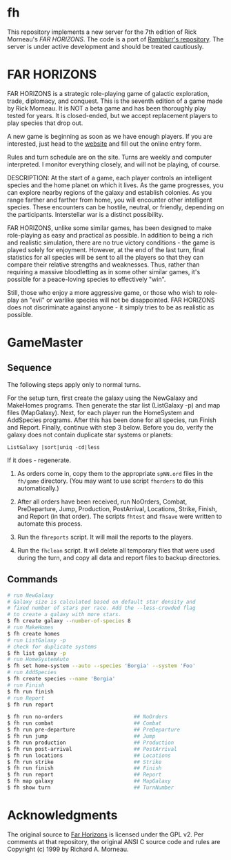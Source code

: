 # fh
This repository implements a new server for the 7th edition of Rick Morneau's *FAR HORIZONS*.
The code is a port of [Ramblurr's repository](https://github.com/Ramblurr/Far-Horizons).
The server is under active development and should be treated cautiously.

# FAR HORIZONS
FAR HORIZONS is a strategic role-playing game of galactic exploration, trade, diplomacy, and conquest.
This is the seventh edition of a game made by Rick Morneau.
It is NOT a beta game and has been thoroughly play tested for years.
It is closed-ended, but we accept replacement players to play species that drop out.

A new game is beginning as soon as we have enough players.
If you are interested, just head to the [website](https://example.com/index.html) and fill out the online entry form.

Rules and turn schedule are on the site.
Turns are weekly and computer interpreted.
I monitor everything closely, and will not be playing, of course.

DESCRIPTION:
At the start of a game, each player controls an intelligent species and the home planet on which it lives.
As the game progresses, you can explore nearby regions of the galaxy and establish colonies.
As you range farther and farther from home, you will encounter other intelligent species.
These encounters can be hostile, neutral, or friendly, depending on the participants.
Interstellar war is a distinct possibility.

FAR HORIZONS, unlike some similar games, has been designed to make role-playing as easy and practical as possible.
In addition to being a rich and realistic simulation, there are no true victory conditions - the game is played solely for enjoyment.
However, at the end of the last turn, final statistics for all species will be sent to all the players so that they can compare their relative strengths and weaknesses.
Thus, rather than requiring a massive bloodletting as in some other similar games, it's possible for a peace-loving species to effectively "win".

Still, those who enjoy a more aggressive game, or those who wish to
role-play an "evil" or warlike species will not be disappointed.
FAR HORIZONS does not discriminate against anyone - it simply tries to be as realistic as possible.

# GameMaster
## Sequence
The following steps apply only to normal turns.

For the setup turn, first create the galaxy using the NewGalaxy and MakeHomes programs.
Then generate the star list (ListGalaxy -p) and map files (MapGalaxy).
Next, for each player run the HomeSystem and AddSpecies programs.
After this has been done for all species, run Finish and Report.
Finally, continue with step 3 below.
Before you do, verify the galaxy does not contain duplicate star
systems or planets:
```shell
ListGalaxy |sort|uniq -cd|less
```
If it does - regenerate.

1. As orders come in, copy them to the appropriate `spNN.ord` files in the `fh/game` directory.
   (You may want to use script `fhorders` to do this automatically.)

2. After all orders have been received, run NoOrders, Combat, PreDeparture, Jump, Production, PostArrival, Locations, Strike, Finish, and Report (in that order).
   The scripts `fhtest` and `fhsave` were written to automate this process.

3. Run the `fhreports` script.
   It will mail the reports to the players.

4. Run the `fhclean` script.
   It will delete all temporary files that were used during the turn, and copy all data and report files to backup directories.

## Commands

```sh
# run NewGalaxy
# Galaxy size is calculated based on default star density and
# fixed number of stars per race. Add the --less-crowded flag
# to create a galaxy with more stars.
$ fh create galaxy --number-of-species 8
# run MakeHomes
$ fh create homes
# run ListGalaxy -p
# check for duplicate systems
$ fh list galaxy -p
# run HomeSystemAuto
$ fh set home-system --auto --species 'Borgia' --system 'Foo'
# run AddSpecies
$ fh create species --name 'Borgia'
# run Finish
$ fh run finish
# run Report
$ fh run report

$ fh run no-orders                       ## NoOrders
$ fh run combat                          ## Combat
$ fh run pre-departure                   ## PreDeparture
$ fh run jump                            ## Jump
$ fh run production                      ## Production
$ fh run post-arrival                    ## PostArrival
$ fh run locations                       ## Locations
$ fh run strike                          ## Strike
$ fh run finish                          ## Finish
$ fh run report                          ## Report
$ fh map galaxy                          ## MapGalaxy
$ fh show turn                           ## TurnNumber
```

# Acknowledgments

The original source to [Far Horizons](https://github.com/Ramblurr/Far-Horizons) is licensed under the GPL v2.
Per comments at that repository, the original ANSI C source code and rules are Copyright (c) 1999 by Richard A. Morneau.
